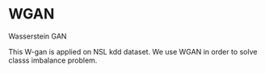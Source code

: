 # WGAN
Wasserstein GAN

This W-gan is applied on NSL kdd dataset.
We use WGAN in order to solve classs imbalance problem.
